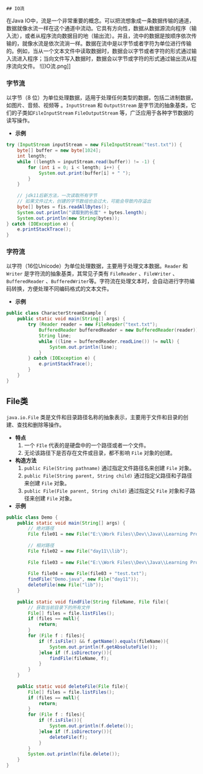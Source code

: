 	## IO流
在Java IO中，流是一个非常重要的概念。可以把流想象成一条数据传输的通道，数据就像水流一样在这个通道中流动。它具有方向性，数据从数据源流向程序（输入流），或者从程序流向数据目的地（输出流）。并且，流中的数据是按顺序依次传输的，就像水流是依次流淌一样。数据在流中是以字节或者字符为单位进行传输的。例如，当从一个文本文件中读取数据时，数据会以字节或者字符的形式通过输入流进入程序；当向文件写入数据时，数据会以字节或字符的形式通过输出流从程序流向文件。
![[IO流.png]]
### 字节流
以字节（8 位）为单位处理数据，适用于处理任何类型的数据，包括二进制数据，如图片、音频、视频等 。`InputStream` 和 `OutputStream` 是字节流的抽象基类，它们的子类如`FileInputStream` `FileOutputStream` 等，广泛应用于各种字节数据的读写操作。
- **示例**
```java
try (InputStream inputStream = new FileInputStream("test.txt")) {
	byte[] buffer = new byte[1024];
	int length;
	while ((length = inputStream.read(buffer)) != -1) {
		for (int i = 0; i < length; i++) {
			System.out.print(buffer[i] + " ");
		}
	}
	
	// jdk11后新方法，一次读取所有字节  
	// 如果文件过大，创建的字节数组也会过大，可能会导致内存溢出  
	byte[] bytes = fis.readAllBytes();  
	System.out.println("读取到的长度" + bytes.length);  
	System.out.println(new String(bytes));
} catch (IOException e) {
	e.printStackTrace();
}
```
### 字符流
以字符（16位Unicode）为单位处理数据，主要用于处理文本数据。`Reader` 和 `Writer` 是字符流的抽象基类，其常见子类有 `FileReader` 、`FileWriter` 、`BufferedReader` 、`BufferedWriter`等。字符流在处理文本时，会自动进行字符编码转换，方便处理不同编码格式的文本文件。
- **示例**
```java
public class CharacterStreamExample {
    public static void main(String[] args) {
        try (Reader reader = new FileReader("text.txt");
            BufferedReader bufferedReader = new BufferedReader(reader)) {
            String line;
            while ((line = bufferedReader.readLine()) != null) {
                System.out.println(line);
            }
        } catch (IOException e) {
            e.printStackTrace();
        }
    }
}
```

## File类
`java.io.File` 类是文件和目录路径名称的抽象表示，主要用于文件和目录的创建、查找和删除等操作。
- **特点**
	1. 一个 `FIle` 代表的是硬盘中的一个路径或者一个文件。
	2. 无论该路径下是否存在文件或目录，都不影响 `File` 对象的创建。
- **构造方法**
	1. `public File(String pathname)` 通过指定文件路径名来创建 `File` 对象。
	2. `public File(String parent, String child)` 通过指定父路径和子路径来创建 `File` 对象。
	3. `public File(File parent, String child)` 通过指定父 `File` 对象和子路径来创建 `File` 对象。
- **示例**
```java
public class Demo {  
    public static void main(String[] args) {  
        // 绝对路径    
		File file01 = new File("E:\\Work Files\\Dev\\Java\\Learning Projects\\JavaSE_Advance\\day11\\lib");  
		
        // 相对路径    
		File file02 = new File("day11\\lib");  
		
        File file03 = new File("E:\\Work Files\\Dev\\Java\\Learning Projects\\JavaSE_Advance\\day11\\" + "lib");  
        
        File file04 = new File(file03 + "test.txt");  
        findFile("Demo.java", new File("day11"));  
        deleteFile(new File("lib"));  
    } 
     
    public static void findFile(String fileName, File file){  
	    // 获取当前目录下的所有文件
        File[] files = file.listFiles();  
        if (files == null){  
            return;  
        }  
        for (File f : files){  
            if (f.isFile() && f.getName().equals(fileName)){  
                System.out.println(f.getAbsoluteFile());  
            }else if (f.isDirectory()){  
                findFile(fileName, f);  
            }  
        }  
    }  
  
    public static void deleteFile(File file){  
        File[] files = file.listFiles();  
        if (files == null){  
            return;  
        }  
        for (File f : files){  
            if (f.isFile()){  
                System.out.println(f.delete());  
            }else if (f.isDirectory()){  
                deleteFile(f);  
            }  
        }  
        System.out.println(file.delete());  
    }  
}
```